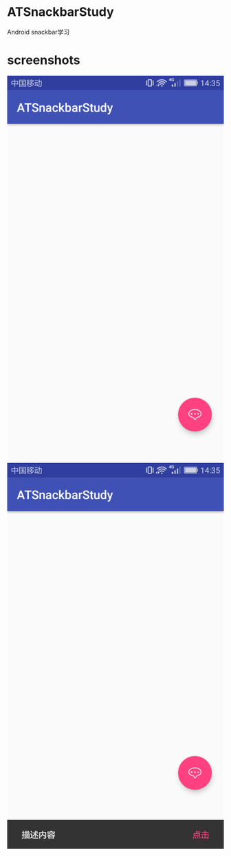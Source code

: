 # ATSnackbarStudy
Android snackbar学习
# screenshots
![](https://github.com/kuangxiaoguo0123/ATSnackbarStudy/blob/master/screenshots/Screenshot_2016-11-18-14-35-57.png)
![](https://github.com/kuangxiaoguo0123/ATSnackbarStudy/blob/master/screenshots/Screenshot_2016-11-18-14-35-44.png)

